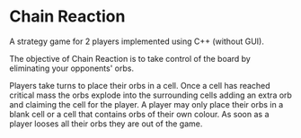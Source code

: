 # Chain Reaction

A strategy game for 2 players implemented using C++ (without GUI).

The objective of Chain Reaction is to take control of the board by eliminating your opponents' orbs.

Players take turns to place their orbs in a cell. Once a cell has reached critical mass the orbs explode into the surrounding cells adding an extra orb and claiming the cell for the player. A player may only place their orbs in a blank cell or a cell that contains orbs of their own colour. As soon as a player looses all their orbs they are out of the game.
